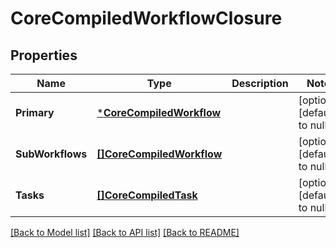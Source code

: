 # CoreCompiledWorkflowClosure

## Properties
Name | Type | Description | Notes
------------ | ------------- | ------------- | -------------
**Primary** | [***CoreCompiledWorkflow**](coreCompiledWorkflow.md) |  | [optional] [default to null]
**SubWorkflows** | [**[]CoreCompiledWorkflow**](coreCompiledWorkflow.md) |  | [optional] [default to null]
**Tasks** | [**[]CoreCompiledTask**](coreCompiledTask.md) |  | [optional] [default to null]

[[Back to Model list]](../README.md#documentation-for-models) [[Back to API list]](../README.md#documentation-for-api-endpoints) [[Back to README]](../README.md)


